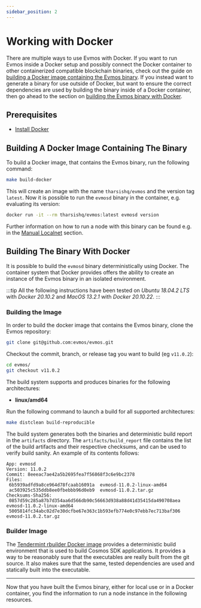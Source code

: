 ```yaml
---
sidebar_position: 2	
---
```


# Working with Docker

There are multiple ways to use Evmos with Docker.
If you want to run Evmos inside a Docker setup and possibly connect the Docker container
to other containerized compatible blockchain binaries, check out the guide on
[building a Docker image containing the Evmos binary](#building-a-docker-image-containing-the-binary).
If you instead want to generate a binary for use outside of Docker,
but want to ensure the correct dependencies are used by building the binary inside of a Docker container,
then go ahead to the section on [building the Evmos binary with Docker](#building-the-binary-with-docker).

## Prerequisites

- [Install Docker](https://docs.docker.com/get-docker/)

## Building A Docker Image Containing The Binary

To build a Docker image, that contains the Evmos binary, run the following command:

```bash
make build-docker
```

This will create an image with the name `tharsishq/evmos` and the version tag `latest`.
Now it is possible to run the `evmosd` binary in the container, e.g. evaluating its version:

```bash
docker run -it --rm tharsishq/evmos:latest evmosd version
```

Further information on how to run a node with this binary can be found
e.g. in the [Manual Localnet](./manual-localnet.md) section.

## Building The Binary With Docker

It is possible to build the `evmosd` binary deterministically using Docker.
The container system that Docker provides offers the ability
to create an instance of the Evmos binary in an isolated environment.

:::tip
All the following instructions have been tested on *Ubuntu 18.04.2 LTS* with *Docker 20.10.2* and *MacOS 13.2.1* with *Docker 20.10.22*.
:::

### Building the Image

In order to build the docker image that contains the Evmos binary, clone the Evmos repository:

``` bash
git clone git@github.com:evmos/evmos.git
```

Checkout the commit, branch, or release tag you want to build (eg `v11.0.2`):

```bash
cd evmos/
git checkout v11.0.2
```

The build system supports and produces binaries for the following architectures:

* **linux/amd64**

Run the following command to launch a build for all supported architectures:

```bash
make distclean build-reproducible
```

The build system generates both the binaries and deterministic build report in the `artifacts` directory.
The `artifacts/build_report` file contains the list of the build artifacts and their respective checksums,
and can be used to verify build sanity. An example of its contents follows:

```
App: evmosd
Version: 11.0.2
Commit: 8eeeac7ae42a5b2695fea7f56868f3c6e9bc2378
Files:
 6b5939adfd9a8ce964d78fcaab16091a  evmosd-11.0.2-linux-amd64
 ac503925c535ddb8ee0fbebbb96d0eb9  evmosd-11.0.2.tar.gz
Checksums-Sha256:
 0857d59c285a87b7d354aa6d566db90c56663d938a88d41d35415da490708aea  evmosd-11.0.2-linux-amd64
 5005814fc34abc02d7e30dcfbe67e363c1b593efb774e0c97ebb7ec713baf306  evmosd-11.0.2.tar.gz
```

### Builder Image

The [Tendermint rbuilder Docker image](https://github.com/tendermint/images/tree/master/rbuilder)
provides a deterministic build environment that is used to build Cosmos SDK applications.
It provides a way to be reasonably sure that the executables are really built from the git source.
It also makes sure that the same, tested dependencies are used and statically built into the executable.

----

Now that you have built the Evmos binary, either for local use or in a Docker container,
you find the information to run a node instance in the following resources.